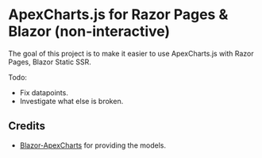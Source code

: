 # ApexCharts.js for Razor Pages & Blazor (non-interactive)

The goal of this project is to make it easier to use ApexCharts.js with Razor Pages, Blazor Static SSR.

Todo:
- Fix datapoints.
- Investigate what else is broken.

## Credits
- [Blazor-ApexCharts](https://github.com/apexcharts/Blazor-ApexCharts/tree/master/src/Blazor-ApexCharts) for providing the models.
